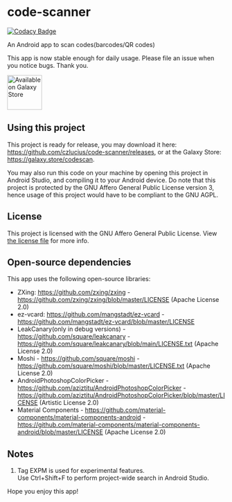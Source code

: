 # code-scanner
[![Codacy Badge](https://app.codacy.com/project/badge/Grade/c5bbd14d952d462c95e6177aea893056)](https://www.codacy.com/gh/czlucius/code-scanner/dashboard?utm_source=github.com&amp;utm_medium=referral&amp;utm_content=czlucius/code-scanner&amp;utm_campaign=Badge_Grade)

An Android app to scan codes(barcodes/QR codes)

This app is now stable enough for daily usage. Please file an issue when you notice bugs. Thank you.

[<img src="https://github.com/czlucius/code-scanner/blob/main/GalaxyStore_English.png" 
      alt="Available on Galaxy Store" 
      height="80">](https://galaxy.store/codescan)


## Using this project
This project is ready for release, you may download it here: https://github.com/czlucius/code-scanner/releases, or at the Galaxy Store: https://galaxy.store/codescan.

You may also run this code on your machine by opening this project in Android Studio, and compiling it to your Android device.
Do note that this project is protected by the GNU Affero General Public License version 3, hence usage of this project would have to be compliant to the GNU AGPL.

## License
This project is licensed with the GNU Affero General Public License. View [the license file](LICENSE.md) for more info.

## Open-source dependencies

This app uses the following open-source libraries:


-  ZXing: https://github.com/zxing/zxing - https://github.com/zxing/zxing/blob/master/LICENSE (Apache License 2.0)
-  ez-vcard: https://github.com/mangstadt/ez-vcard - https://github.com/mangstadt/ez-vcard/blob/master/LICENSE
-  LeakCanary(only in debug versions) - https://github.com/square/leakcanary - https://github.com/square/leakcanary/blob/main/LICENSE.txt (Apache License 2.0)
-  Moshi - https://github.com/square/moshi - https://github.com/square/moshi/blob/master/LICENSE.txt (Apache License 2.0)
-  AndroidPhotoshopColorPicker - https://github.com/aziztitu/AndroidPhotoshopColorPicker - https://github.com/aziztitu/AndroidPhotoshopColorPicker/blob/master/LICENSE (Artistic License 2.0)
-  Material Components - https://github.com/material-components/material-components-android - https://github.com/material-components/material-components-android/blob/master/LICENSE (Apache License 2.0)


## Notes
1.  Tag EXPM is used for experimental features.                       
    Use Ctrl+Shift+F to perform project-wide search in Android Studio.
    
Hope you enjoy this app!

